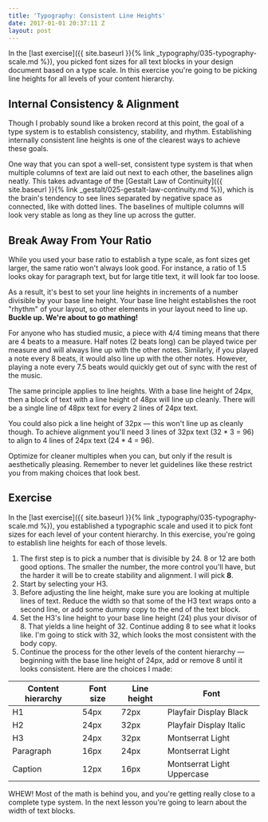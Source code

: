```yaml
---
title: 'Typography: Consistent Line Heights'
date: 2017-01-01 20:37:11 Z
layout: post
---
```

In the [last exercise]({{ site.baseurl }}{% link _typography/035-typography-scale.md %}), you picked font sizes for all text blocks in your design document based on a type scale. In this exercise you're going to be picking line heights for all levels of your content hierarchy.

## Internal Consistency & Alignment

Though I probably sound like a broken record at this point, the goal of a type system is to establish consistency, stability, and rhythm. Establishing internally consistent line heights is one of the clearest ways to achieve these goals.

One way that you can spot a well-set, consistent type system is that when multiple columns of text are laid out next to each other, the baselines align neatly. This takes advantage of the [Gestalt Law of Continuity]({{ site.baseurl }}{% link _gestalt/025-gestalt-law-continuity.md %}), which is the brain's tendency to see lines separated by negative space as connected, like with dotted lines. The baselines of multiple columns will look very stable as long as they line up across the gutter.

<!-- TODO: Add images of columns of text lining up -->

## Break Away From Your Ratio

While you used your base ratio to establish a type scale, as font sizes get larger, the same ratio won't always look good. For instance, a ratio of 1.5 looks okay for paragraph text, but for large title text, it will look far too loose.

As a result, it's best to set your line heights in increments of a number divisible by your base line height. Your base line height establishes the root "rhythm" of your layout, so other elements in your layout need to line up. **Buckle up. We're about to go mathing!**

For anyone who has studied music, a piece with 4/4 timing means that there are 4 beats to a measure. Half notes (2 beats long) can be played twice per measure and will always line up with the other notes. Similarly, if you played a note every 8 beats, it would also line up with the other notes. However, playing a note every 7.5 beats would quickly get out of sync with the rest of the music.

The same principle applies to line heights. With a base line height of 24px, then a block of text with a line height of 48px will line up cleanly. There will be a single line of 48px text for every 2 lines of 24px text.

You could also pick a line height of 32px — this won't line up as cleanly though. To achieve alignment you'll need 3 lines of 32px text (32 * 3 = 96) to align to 4 lines of 24px text (24 * 4 = 96).

Optimize for cleaner multiples when you can, but only if the result is aesthetically pleasing. Remember to never let guidelines like these restrict you from making choices that look best.

<!--more-->
## Exercise
In the [last exercise]({{ site.baseurl }}{% link _typography/035-typography-scale.md %}), you established a typographic scale and used it to pick font sizes for each level of your content hierarchy. In this exercise, you're going to establish line heights for each of those levels.

1. The first step is to pick a number that is divisible by 24. 8 or 12 are both good options. The smaller the number, the more control you'll have, but the harder it will be to create stability and alignment. I will pick **8**.
2. Start by selecting your H3.
3. Before adjusting the line height, make sure you are looking at multiple lines of text. Reduce the width so that some of the H3 text wraps onto a second line, or add some dummy copy to the end of the text block.
4. Set the H3's line height to your base line height (24) plus your divisor of 8. That yields a line height of 32. Continue adding 8 to see what it looks like. I'm going to stick with 32, which looks the most consistent with the body copy.
5. Continue the process for the other levels of the content hierarchy — beginning with the base line height of 24px, add or remove 8 until it looks consistent. Here are the choices I made:

| Content hierarchy | Font size | Line height | Font |
|-|-|-|-|
| H1 | 54px | 72px | Playfair Display Black |
| H2 | 24px | 32px | Playfair Display Italic |
| H3 | 24px | 32px | Montserrat Light |
| Paragraph | 16px | 24px | Montserrat Light |
| Caption | 12px | 16px | Montserrat Light Uppercase |

WHEW! Most of the math is behind you, and you're getting really close to a complete type system. In the next lesson you're going to learn about the width of text blocks.
